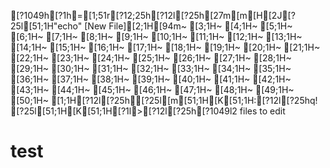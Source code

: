 [?1049h[?1h=[1;51r[?12;25h[?12l[?25h[27m[m[H[2J[?25l[51;1H"echo" [New File][2;1H[94m~                                                                                                                                                                                                                  [3;1H~                                                                                                                                                                                                                  [4;1H~                                                                                                                                                                                                                  [5;1H~                                                                                                                                                                                                                  [6;1H~                                                                                                                                                                                                                  [7;1H~                                                                                                                                                                                                                  [8;1H~                                                                                                                                                                                                                  [9;1H~                                                                                                                                                                                                                  [10;1H~                                                                                                                                                                                                                  [11;1H~                                                                                                                                                                                                                  [12;1H~                                                                                                                                                                                                                  [13;1H~                                                                                                                                                                                                                  [14;1H~                                                                                                                                                                                                                  [15;1H~                                                                                                                                                                                                                  [16;1H~                                                                                                                                                                                                                  [17;1H~                                                                                                                                                                                                                  [18;1H~                                                                                                                                                                                                                  [19;1H~                                                                                                                                                                                                                  [20;1H~                                                                                                                                                                                                                  [21;1H~                                                                                                                                                                                                                  [22;1H~                                                                                                                                                                                                                  [23;1H~                                                                                                                                                                                                                  [24;1H~                                                                                                                                                                                                                  [25;1H~                                                                                                                                                                                                                  [26;1H~                                                                                                                                                                                                                  [27;1H~                                                                                                                                                                                                                  [28;1H~                                                                                                                                                                                                                  [29;1H~                                                                                                                                                                                                                  [30;1H~                                                                                                                                                                                                                  [31;1H~                                                                                                                                                                                                                  [32;1H~                                                                                                                                                                                                                  [33;1H~                                                                                                                                                                                                                  [34;1H~                                                                                                                                                                                                                  [35;1H~                                                                                                                                                                                                                  [36;1H~                                                                                                                                                                                                                  [37;1H~                                                                                                                                                                                                                  [38;1H~                                                                                                                                                                                                                  [39;1H~                                                                                                                                                                                                                  [40;1H~                                                                                                                                                                                                                  [41;1H~                                                                                                                                                                                                                  [42;1H~                                                                                                                                                                                                                  [43;1H~                                                                                                                                                                                                                  [44;1H~                                                                                                                                                                                                                  [45;1H~                                                                                                                                                                                                                  [46;1H~                                                                                                                                                                                                                  [47;1H~                                                                                                                                                                                                                  [48;1H~                                                                                                                                                                                                                  [49;1H~                                                                                                                                                                                                                  [50;1H~                                                                                                                                                                                                                  [1;1H[?12l[?25h[?25l[m[51;1H[K[51;1H:[?12l[?25hq![?25l[51;1H[K[51;1H[?1l>[?12l[?25h[?1049l2 files to edit
# test
